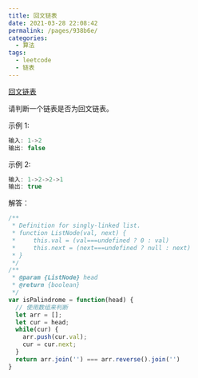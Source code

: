 ```yaml
---
title: 回文链表
date: 2021-03-28 22:08:42
permalink: /pages/938b6e/
categories:
  - 算法
tags:
  - leetcode
  - 链表
---
```


[回文链表](https://leetcode-cn.com/problems/palindrome-linked-list/)

请判断一个链表是否为回文链表。

示例 1:

```js
输入: 1->2
输出: false
```
示例 2:
```js
输入: 1->2->2->1
输出: true
```

解答：  

```js
/**
 * Definition for singly-linked list.
 * function ListNode(val, next) {
 *     this.val = (val===undefined ? 0 : val)
 *     this.next = (next===undefined ? null : next)
 * }
 */
/**
 * @param {ListNode} head
 * @return {boolean}
 */
var isPalindrome = function(head) {
  // 使用数组来判断
  let arr = [];
  let cur = head;
  while(cur) {
    arr.push(cur.val);
    cur = cur.next;
  }
  return arr.join('') === arr.reverse().join('')
}
```
